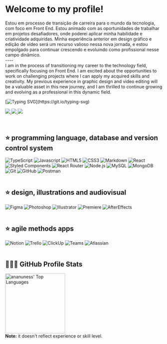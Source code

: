 <h1 align="letf">
  Welcome to my profile! 
</h1>

<p>
Estou em processo de transição de carreira para o mundo da tecnologia, com foco em Front End. Estou animado com as oportunidades de trabalhar em projetos desafiadores, onde poderei aplicar minha habilidade e criatividade adquiridas. Minha experiência anterior em design gráfico e edição de vídeo será um recurso valioso nessa nova jornada, e estou empolgado para continuar crescendo e evoluindo como profissional nesse campo dinâmico.
<br>
----
<br>
I am in the process of transitioning my career to the technology field, specifically focusing on Front End. I am excited about the opportunities to work on challenging projects where I can apply my acquired skills and creativity. My previous experience in graphic design and video editing will be a valuable asset in this new journey, and I am thrilled to continue growing and evolving as a professional in this dynamic field.
</p>

[![Typing SVG](https://readme-typing-svg.herokuapp.com?font=Fira+Code&weight=500&size=22&duration=2000&pause=1000&vCenter=true&width=350&lines=Hello+World!;I+accept+the+challenge!)](https://git.io/typing-svg)

<p style="position: relative; z-index: 1;"  align="left">
  <a href="mailto:felipe.dgoes@gmail.com">
    <img src="https://img.shields.io/badge/GMAIL-e81744?&style=for-the-badge&logo=gmail&logoColor=white" />
  </a>
  <a href="https://www.linkedin.com/in/felipedegoes/" target="_blank">
    <img src="https://img.shields.io/badge/linkedin-%230077B5.svg?&style=for-the-badge&logo=linkedin&logoColor=white" />
  </a>
  <a href="https://wa.me/5541992644894/" target="_blank">
    <img src="https://img.shields.io/badge/Whatsapp-25d366?&style=for-the-badge&logo=whatsapp&logoColor=white" />
  </a>
</p>

<br>

## ⭐ programming language, database and version control system

<div>
  <img alt="TypeScript" src="https://img.shields.io/badge/-TypeScript-3178c6?style=flat-square&logo=typescript&logoColor=white">
  <img alt="Javascript" src="https://img.shields.io/badge/-Javascript-ffcd00?style=flat-square&logo=javascript&logoColor=black">
  <img alt="HTML5" src="https://img.shields.io/badge/-HTML5-ff5324?style=flat-square&logo=html5&logoColor=white">
  <img alt="CSS3" src="https://img.shields.io/badge/-CSS3-0766f5?style=flat-square&logo=css3&logoColor=white">
  <img alt="Markdown" src="https://img.shields.io/badge/-Markdown-000000?style=flat-square&logo=markdown&logoColor=white">
  <img alt="React" src="https://img.shields.io/badge/-React-00aff0?style=flat-square&logo=react&logoColor=white">
  <img alt="Styled Components" src="https://img.shields.io/badge/-Styled%20Components-e667b0?style=flat-square&logo=styled-components&logoColor=white">
  <img alt="React Router" src="https://img.shields.io/badge/-React%20Router-fa2a2a?style=flat-square&logo=react-router&logoColor=white">
  <img alt="Node.js" src="https://img.shields.io/badge/-Node.js-3a9e48?style=flat-square&logo=node.js&logoColor=white">
  <img alt="MySQL" src="https://img.shields.io/badge/-MySQL-e08e14?style=flat-square&logo=mysql&logoColor=white">
  <img alt="MongoDB" src="https://img.shields.io/badge/-MongoDB-589636?style=flat-square&logo=mongodb&logoColor=white">
  <img alt="Git" src="https://img.shields.io/badge/-Git-fc5c38?style=flat-square&logo=git&logoColor=white">
  <img alt="GitHub" src="https://img.shields.io/badge/-GitHub-black?style=flat-square&logo=GitHub&logoColor=white">
  <img alt="Postman" src="https://img.shields.io/badge/-Postman-fa732a?style=flat-square&logo=postman&logoColor=white">
</div>

<br>

## ⭐ design, illustrations and audiovisual

<div>
  <img alt="Figma" src="https://img.shields.io/badge/-Figma-000000?style=flat-square&logo=figma&logoColor=white">
  <img alt="Photoshop" src="https://img.shields.io/badge/-Photoshop-001c2e?style=flat-square&logo=adobephotoshop&logoColor=2d9efa">
  <img alt="Illustrator" src="https://img.shields.io/badge/-Illustrator-2d0101?style=flat-square&logo=adobeIllustrator&logoColor=fe9026">
  <img alt="Premiere" src="https://img.shields.io/badge/-Premiere-00005b?style=flat-square&logo=AdobePremierePro&logoColor=9999ff">
  <img alt="AfterEffects" src="https://img.shields.io/badge/-AfterEffects-00005b?style=flat-square&logo=adobeAfterEffects&logoColor=9999ff">
</div>

<br>

## ⭐ agile methods apps

<div>
  <img alt="Notion" src="https://img.shields.io/badge/-Notion-FFFFFF?style=flat-square&logo=Notion&logoColor=black">
  <img alt="Trello" src="https://img.shields.io/badge/-Trello-0559C9?style=flat-square&logo=trello&logoColor=white">
  <img alt="ClickUp" src="https://img.shields.io/badge/-ClickUp-FFFFFF?style=flat-square&logo=ClickUp&logoColor=black">
  <img alt="Teams" src="https://img.shields.io/badge/-Teams-5058be?style=flat-square&logo=MicrosoftTeams&logoColor=white">
  <img alt="Atlassian" src="https://img.shields.io/badge/-Atlassian-0048c0?style=flat-square&logo=atlassian&logoColor=white">
</div>

<br>  

## 👷🏼‍♂️ GitHub Profile Stats

<p align="left">
  <img alt="ananuness' Top Languages" src="https://github-readme-stats.vercel.app/api/top-langs/?username=lyppedegoes&langs_count=8&layout=compact&theme=react&hide_border=true&bg_color=1F222E&title_color=F85D7F&icon_color=9d5dd9&hide=Jupyter%20Notebook" height="192px"/>
  <br />
  <b>Note:</b> it doesn't reflect experience or skill level.
  <br />
</p>
